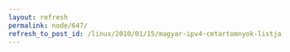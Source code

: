 ```yaml
---
layout: refresh
permalink: node/647/
refresh_to_post_id: /linux/2010/01/15/magyar-ipv4-cmtartomnyok-listja
---
```

